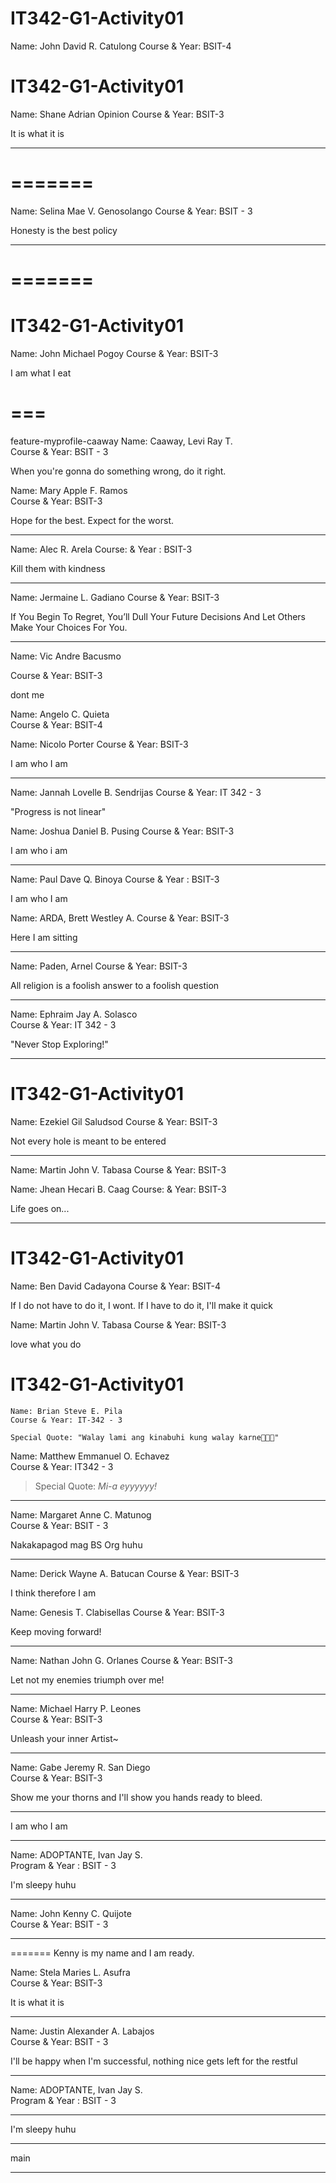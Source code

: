 # IT342-G1-Activity01

Name: John David R. Catulong
Course & Year: BSIT-4

# IT342-G1-Activity01

Name: Shane Adrian Opinion
Course & Year: BSIT-3

It is what it is

***



=======
=======
Name: Selina Mae V. Genosolango
Course & Year: BSIT - 3

Honesty is the best policy

***

=======
=======
# IT342-G1-Activity01

Name: John Michael Pogoy
Course & Year: BSIT-3 

I am what I eat

===
=======
feature-myprofile-caaway
Name: Caaway, Levi Ray T.  
Course & Year: BSIT - 3

When you're gonna do something wrong, do it right.

Name: Mary Apple F. Ramos  
Course & Year: BSIT-3

Hope for the best. Expect for the worst.

***

Name: Alec R. Arela
Course: & Year : BSIT-3

Kill them with kindness

***

Name: Jermaine L. Gadiano
Course & Year: BSIT-3

If You Begin To Regret, You’ll Dull Your Future Decisions And Let Others Make Your Choices For You.

***


Name: Vic Andre Bacusmo

Course & Year: BSIT-3

dont me

Name: Angelo C. Quieta  
Course & Year: BSIT-4  

Name: Nicolo Porter
Course & Year: BSIT-3

I am who I am

***

Name: Jannah Lovelle B. Sendrijas
Course & Year: IT 342 - 3

"Progress is not linear"


Name: Joshua Daniel B. Pusing
Course & Year: BSIT-3

I am who i am

***

Name: Paul Dave Q. Binoya
Course & Year : BSIT-3

I am who I am


Name: ARDA, Brett Westley A.
Course & Year: BSIT-3

Here I am sitting

**************



Name: Paden, Arnel
Course & Year: BSIT-3

All religion is a foolish answer to a foolish question


***



Name: Ephraim Jay A. Solasco\
Course & Year: IT 342 - 3

"Never Stop Exploring!"
***






# IT342-G1-Activity01
Name: Ezekiel Gil Saludsod
Course & Year: BSIT-3

Not every hole is meant to be entered

***



Name: Martin John V. Tabasa
Course & Year: BSIT-3



Name: Jhean Hecari B. Caag
Course: & Year: BSIT-3

Life goes on...

***


# IT342-G1-Activity01

Name: Ben David Cadayona
Course & Year: BSIT-4

If I do not have to do it, I wont. If I have to do it, I'll make it quick

Name: Martin John V. Tabasa
Course & Year: BSIT-3

love what you do



# IT342-G1-Activity01



    Name: Brian Steve E. Pila
    Course & Year: IT-342 - 3

    Special Quote: "Walay lami ang kinabuhi kung walay karne🥩🥩🥩"


Name: Matthew Emmanuel O. Echavez\
Course & Year: IT342 - 3

> Special Quote: _Mi-a eyyyyyy!_
*** 

Name: Margaret Anne C. Matunog  
Course & Year: BSIT - 3

Nakakapagod mag BS Org huhu

***


Name: Derick Wayne A. Batucan
Course & Year: BSIT-3

I think therefore I am

Name: Genesis T. Clabisellas
Course & Year: BSIT-3

Keep moving forward!

***

Name: Nathan John G. Orlanes
Course & Year: BSIT-3

Let not my enemies triumph over me!

***


Name: Michael Harry P. Leones<br>
Course & Year: BSIT-3

Unleash your inner Artist~

****

Name: Gabe Jeremy R. San Diego<br>
Course & Year: BSIT-3

Show me your thorns and I'll show you hands ready to bleed.

***


I am who I am  

***

Name: ADOPTANTE, Ivan Jay S.  
Program & Year : BSIT - 3  

I'm sleepy huhu

********
Name: John Kenny C. Quijote <br>
Course & Year: BSIT - 3


****

=======
Kenny is my name and I am ready.


Name: Stela Maries L. Asufra  
Course & Year: BSIT-3

It is what it is

***


Name: Justin Alexander A. Labajos  
Course & Year: BSIT - 3

I'll be happy when I'm successful, nothing nice gets left for the restful

***

Name: ADOPTANTE, Ivan Jay S. <br>
Program & Year : BSIT - 3

****

I'm sleepy huhu
 
******** 





 main

****


